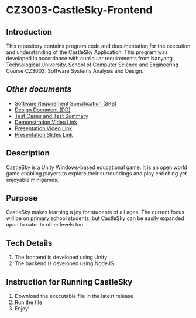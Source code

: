 # CZ3003-CastleSky-Frontend

## Introduction

This repository contains program code and documentation for the execution and understanding of the CastleSky Application. This program was developed in accordance with curricular requirements from Nanyang Technological University, School of Computer Science and Engineering Course CZ3003: Software Systems Analysis and Design.

## *Other documents*
- [Software Requirement Specification (SRS)]()
- [Design Document (DD)]()
- [Test Cases and Test Summary](https://github.com/DouMaokang/SoftwareGenius/blob/master/Doc/Test%20Summary.pdf)
- [Demonstration Video Link](https://youtu.be/AXvxKKn1OTU)
- [Presentation Video Link](https://youtu.be/AXvxKKn1OTU)
- [Presentation Slides Link]()


## Description
CastleSky is a Unity Windows-based educational game. It is an open world game enabling players to explore their surroundings and play enriching yet enjoyable minigames.

## Purpose
CastleSky makes learning a joy for students of all ages. The current focus will be on primary school students, but CastleSky can be easily expanded upon to cater to other levels too.

## Tech Details
1. The frontend is developed using Unity
2. The backend is developed using NodeJS


## Instruction for Running CastleSky
1. Download the executable file in the latest release
2. Run the file
3. Enjoy!
